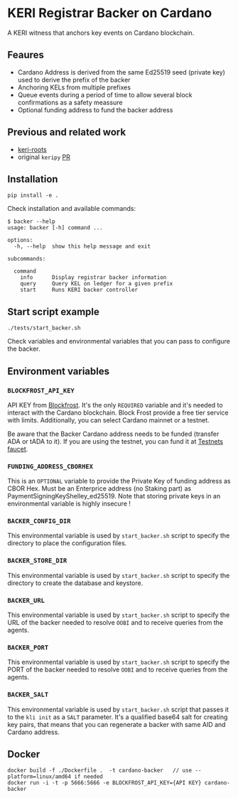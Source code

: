 # KERI Registrar Backer on Cardano
A KERI witness that anchors key events on Cardano blockchain.

## Feaures
* Cardano Address is derived from the same Ed25519 seed (private key) used to derive the prefix of the backer
* Anchoring KELs from multiple prefixes
* Queue events during a period of time to allow several block confirmations as a safety meassure
* Optional funding address to fund the backer address

## Previous and related work
*  [keri-roots](https://github.com/roots-id/keri-roots)
* original `keripy` [PR](https://github.com/WebOfTrust/keripy/pull/418)

## Installation
```
pip install -e .
```
Check installation and available commands:
```
$ backer --help
usage: backer [-h] command ...

options:
  -h, --help  show this help message and exit

subcommands:

  command
    info      Display registrar backer information
    query     Query KEL on ledger for a given prefix
    start     Runs KERI backer controller
```

## Start script example
```
./tests/start_backer.sh
```
Check variables and environmental variables that you can pass to configure the backer.

## Environment variables
### `BLOCKFROST_API_KEY`

API KEY from [Blockfrost](https://blockfrost.io). It's the only `REQUIRED` variable and it's needed to interact with the Cardano blockchain. Block Frost provide a free tier service with limits. Additionally, you can select Cardano mainnet or a testnet.

Be aware that the Backer Cardano address needs to be funded (transfer ADA or tADA to it). If you are using the testnet, you can fund it at [Testnets faucet](https://docs.cardano.org/cardano-testnet/tools/faucet).

### `FUNDING_ADDRESS_CBORHEX`
 This is an `OPTIONAL` variable to provide the Private Key of funding address as CBOR Hex. Must be an Enterprice address (no Staking part) as PaymentSigningKeyShelley_ed25519. Note that storing private keys in an environmental variable is highly insecure !

### `BACKER_CONFIG_DIR`
This environmental variable is used by `start_backer.sh` script to specify the directory to place the configuration files.

### `BACKER_STORE_DIR`
This environmental variable is used by `start_backer.sh` script to specify the directory to create the database and keystore.

### `BACKER_URL`
This environmental variable is used by `start_backer.sh` script to specify the URL of the backer needed to resolve `OOBI` and to receive queries from the agents.

### `BACKER_PORT`
This environmental variable is used by `start_backer.sh` script to specify the PORT of the backer needed to resolve `OOBI` and to receive queries from the agents.

### `BACKER_SALT`
This environmental variable is used by `start_backer.sh` script that passes it to the `kli init` as a `SALT` parameter. It's a qualified base64 salt for creating key pairs, that means that you can regenerate a backer with same AID and Cardano address.


## Docker
```
docker build -f ./Dockerfile .  -t cardano-backer   // use --platform=linux/amd64 if needed
docker run -i -t -p 5666:5666 -e BLOCKFROST_API_KEY={API KEY} cardano-backer
```

